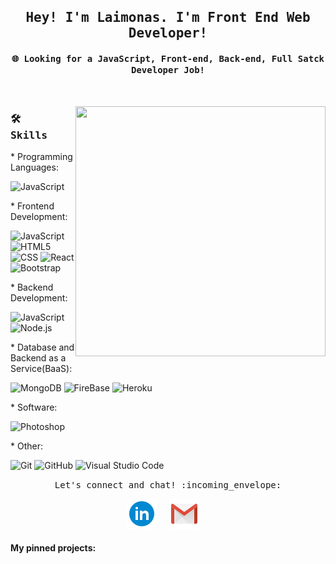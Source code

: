 
<h2 align="center">
  <samp>Hey! I'm Laimonas.
    I'm Front End Web Developer!</samp>
</h2>
  <h4 align="center"><samp>🌐 Looking for a JavaScript, Front-end, Back-end, Full Satck Developer Job!</samp></h4>
  <br>
  
  <img align="right" width=400 height=400
   src="https://user-images.githubusercontent.com/79200136/131490728-799a84b0-7ec2-47ef-bf0c-ce46f725de1d.jpg">
 
<h3><samp> 🛠 &nbsp; Skills</samp></h3>

<p>* Programming Languages:</p>

![JavaScript](https://img.shields.io/badge/-JavaScript-333333?style=flat&logo=javascript)

<p>* Frontend Development:</p>

![JavaScript](https://img.shields.io/badge/-JavaScript-333333?style=flat&logo=javascript)
![HTML5](https://img.shields.io/badge/-HTML5-333333?style=flat&logo=HTML5)
![CSS](https://img.shields.io/badge/-CSS-333333?style=flat&logo=CSS3&logoColor=1572B6)
![React](https://img.shields.io/badge/-React-333333?style=flat&logo=react)
![Bootstrap](https://img.shields.io/badge/-Bootstrap-333333?style=flat&logo=bootstrap&logoColor=563D7C)

 <p>* Backend Development:</p>
 
![JavaScript](https://img.shields.io/badge/-JavaScript-333333?style=flat&logo=javascript)
![Node.js](https://img.shields.io/badge/-Node.js-333333?style=flat&logo=node.js)
  
<p>* Database and Backend as a Service(BaaS):</p>

![MongoDB](https://img.shields.io/badge/-MongoDB-333333?style=flat&logo=mongodb)
![FireBase](https://img.shields.io/badge/-FireBase-333333?style=flat&logo=firebase)
![Heroku](https://img.shields.io/badge/-Heroku-333333?style=flat&logo=heroku)
    
<p>* Software:</p>

![Photoshop](https://img.shields.io/badge/-Photoshop-333333?style=flat&logo=adobe-photoshop)
  
<p>* Other:</p>

![Git](https://img.shields.io/badge/-Git-333333?style=flat&logo=git)
![GitHub](https://img.shields.io/badge/-GitHub-333333?style=flat&logo=github)
![Visual Studio Code](https://img.shields.io/badge/-Visual%20Studio%20Code-333333?style=flat&logo=visual-studio-code&logoColor=007ACC)

<p align="center"> 
  <samp>Let's connect and chat! :incoming_envelope: </samp>
</p>
<p align="center">
<a href="https://www.linkedin.com/in/laimonas-luko%C5%A1evi%C4%8Dius-96716abb/"><img src="https://github.com/sarthak77/sarthak77/blob/master/icons/icons8-linkedin-circled-48.png" alt="LinkedIn"></a> &nbsp; &nbsp;
<a href="mailto:laimonas.lukosevicius@gmail.com"><img src="https://github.com/sarthak77/sarthak77/blob/master/icons/icons8-gmail-48.png" alt="Gmail"></a> &nbsp; &nbsp;
</p>



<h4>My pinned projects: </h4>

